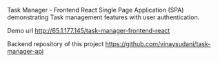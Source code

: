 Task Manager - Frontend
React Single Page Application (SPA) demonstrating Task management features with user authentication.

Demo url
http://65.1.177.145/task-manager-frontend-react

Backend repository of this project
https://github.com/vinaysudani/task-manager-api